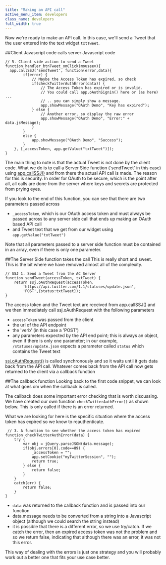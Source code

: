 ```yaml
---
title: "Making an API call"
active_menu_item: developers
class_name: developers
full_width: true
---
```


Now we're ready to make an API call. In this case, we'll send a Tweet that the user entered into the text widget `txtTweet`.

##Client Javascript code calls server Javascript code

    // 5. Client side action to send a Tweet
    function handler_btnTweet_onClick(mouseev){
      app.callSSJ('sendTweet', function(error,data){
	        if(error) {
	            // Maybe the Access Token has expired, so check
	            if(checkTwitterAuthError(data)) {
	                // The Access Token has expired or is invalid.
	                // You could call app.oAuthSignin() here or (as here) ...
	                // .. you can simply show a message.
	                app.showMessage("OAuth Demo", "Key has expired");                
	            } else {
	                // Another error, so display the raw error
	                app.showMessage("OAuth Demo", "Error:" + data.jsMessage);
	            }
	        }
	        else {
	            app.showMessage("OAuth Demo", "Success");  
	        }
        }, [_accessToken, app.getValue("txtTweet")]);
    }

The main thing to note is that the actual Tweet is not done by the client code. What we do is to call a Server Side function (`sendTweet' in this case) using [app.callSSJ()](/developers/documentation/scripting-apis/client-api/app-functions/callservice/) and from there the actual API call is made. The reason for this is security. In order for OAuth to be secure, which is the point after all, all calls are done from the server where keys and secrets are protected from prying eyes.

If you look to the end of this function, you can see that there are two parameters passed across

 - `_accessToken`, which is our OAuth access token and must always be passed across to any server side call that ends up making an OAuth based API call
 - and Tweet text that we get from our widget using `app.getValue("txtTweet")`

Note that all parameters passed to a server side function must be contained in an array, even if there is only one parameter.


##The Server Side function takes the call
This is really short and sweet. This is the bit where we have removed almost all of the complexity.

    // SSJ 1. Send a Tweet from the AC Server
    function sendTweet(accessToken, txtTweet) {
        return ssj.oAuthRequest(accessToken, 
            'https://api.twitter.com/1.1/statuses/update.json',    
            'POST',{status:txtTweet});
    }

The access token and the Tweet text are received from app.callSSJ() and we then immediately call ssj.oAuthRequest with the following parameters

 - `accessToken` was passed from the client
 - the url of the API endpoint
 - the 'verb' (in this case a 'POST')
 - any parameters expected by the API end point; this is always an object, even if there is only one parameter; in our example, `/statuses/update.json` expects a parameter called `status` which contains the Tweet text


[ssj.oAuthRequest()](/developers/documentation/scripting-apis/server-side-api/ssj-object/oauth/oauthrequest/) is called synchronously and so it waits until it gets data back from the API call. Whatever comes back from the API call now gets returned to the client via a callback function

##The callback function
Looking back to the first code snippet, we can look at what goes om when the callback is called.

The callback does some important error checking that is worth discussing. We have created our own function `checkTwitterAuthError()` as shown below. This is only called if there is an error returned. 

What we are looking for here is the specific situation where the access token has expired so we know to reauthenticate.

     // 3. A function to see whether the access token has expired
    function checkTwitterAuthError(data) {
        try {
            var obj = jQuery.parseJSON(data.message);
            if(obj.errors[0].code==89) {
                _accessToken = "";
                app.setCookie("myTwitterSession", "");
                return true;
            } else {
                return false;
            }
        }
        catch(err) {
            return false;
        }
    }

 - `data` was returned to the callback function and is passed into our function
 - data.message needs to be converted from a string into a Javascript object (although we could search the string instead)
 - it is possible that there is a different error, so we use try/catch. If we catch the error, then an expired access token was not the problem and so we return false, indicating that although there was an error, it was not this error.

This way of dealing with the errors is just one strategy and you will probably work out a better one that fits your use case better.

